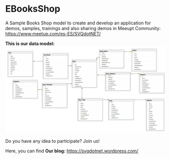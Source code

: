 # EBooksShop
A Sample Books Shop model to create and develop an application for demos, samples, trainings and also sharing demos in Meeupt Community:  https://www.meetup.com/es-ES/SVQdotNET/ 


**This is our data model:**
![Modelo de datos](/images/datamodel.png)

Do you have any idea to participate? Join us!

Here, you can find **Our blog:** https://svqdotnet.wordpress.com/
